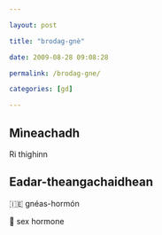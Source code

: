 ```yaml
---

layout: post

title: "brodag-gnè"

date: 2009-08-28 09:08:28

permalink: /brodag-gne/

categories: [gd]

---
```


## Mìneachadh

Ri thighinn

## Eadar-theangachaidhean

&#x1f1ee;&#x1f1ea; gnéas-hormón

&#x1f3f4;&#xe0067;&#xe0062;&#xe0065;&#xe006e;&#xe0067;&#xe007f; sex hormone